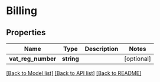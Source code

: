 # Billing

## Properties
Name | Type | Description | Notes
------------ | ------------- | ------------- | -------------
**vat_reg_number** | **string** |  | [optional] 

[[Back to Model list]](../../README.md#documentation-for-models) [[Back to API list]](../../README.md#documentation-for-api-endpoints) [[Back to README]](../../README.md)

